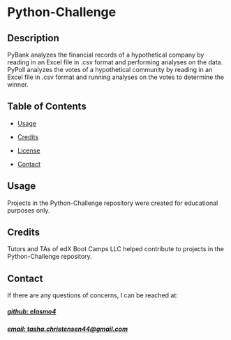 # Python-Challenge


## Description
PyBank analyzes the financial records of a hypothetical company by reading in an Excel file in .csv format and performing analyses on the data. PyPoll analyzes the votes of a hypothetical community by reading in an Excel file in .csv format and running analyses on the votes to determine the winner.



## Table of Contents

- [Usage](#usage)
- [Credits](#credits)
- [License](#license)


- [Contact](#contact)



## Usage
Projects in the Python-Challenge repository were created for educational purposes only.

## Credits
Tutors and TAs of edX Boot Camps LLC helped contribute to projects in the Python-Challenge repository.







## Contact
If there are any questions of concerns, I can be reached at:
##### [github: elasmo4](https://github.com/elasmo4)
##### [email: tasha.christensen44@gmail.com](mailto:tasha.christensen44@gmail.com)
